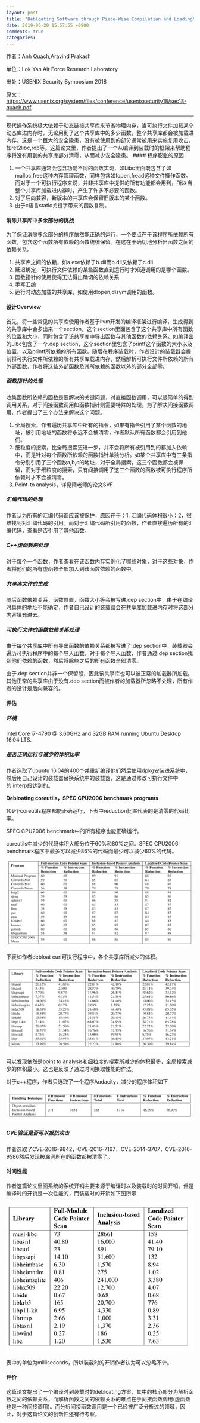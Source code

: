 ```yaml
---
layout: post
title: "Debloating Software through Piece-Wise Compilation and Loading"
date: 2019-06-20 15:57:55 +0800
comments: true
categories: 
---
```


作者：Anh Quach,Aravind Prakash

单位：Lok Yan Air Force Research Laboratory

出处：USENIX Security Symposium 2018

原文：https://www.usenix.org/system/files/conference/usenixsecurity18/sec18-quach.pdf
<hr/>
现代操作系统极大依赖于动态链接共享库来节省物理内存，当可执行文件加载某个动态库进内存时，无论用到了这个共享库中的多少函数，整个共享库都会被加载进内存。这是一个巨大的安全隐患，没有被使用到的部分通常被用来实施复用攻击，如ret2libc,rop等。这篇论文里，作者提出了一个从编译到装载时的框架来帮助程序将没有用到的共享库部分清零，从而减少安全隐患。
<!--more-->
#### 程序膨胀的原因

1. 一个共享库通常会包含功能不同的函数实现，如Libc里面既包含了如malloc,free这种内存管理函数，同样包含如fopen,fread这种文件操作函数。而对于一个可执行程序来说，并非共享库中提供的所有功能都会用到，所以当整个共享库加载进内存时，产生了许多不必要的函数。
2. 对了后向兼容，新版本的共享库会保留旧版本的某个函数。
3. 由于c语言static关键字带来的函数复制。

#### 消除共享库中多余部分的挑战

为了保证消除多余部分的程序依然能正确的运行，一个要点在于该程序所依赖所有函数，包含这个函数所有依赖的函数统统保留。在这在于确切地分析出函数之间的依赖关系。

1. 共享库之间的依赖，如a.exe依赖于b.dll而b.dll又依赖于c.dll
2. 延迟绑定，可执行文件依赖的某些函数直到运行时才知道调用的是哪个函数。
3. 函数指针的使用使得无法得出确切的依赖关系
4. 手写汇编
5. 运行时动态加载的共享库，如使用dlopen,dlsym调用的函数。

#### 设计Overview

首先，将一些常见的共享库使用作者基于llvm开发的编译框架进行编译，生成得到的共享库中会多出来一个section，这个section里面包含了这个共享库中所有函数的位置和大小，同时包含了该共享库中导出函数与其他函数的依赖关系。如编译出的Libc包含了一个.dep section，这个section里包含了printf这个函数的大小以及位置，以及printf所依赖的所有函数。随后在程序装载时，作者设计的装载器会提前将可执行文件所依赖的所有共享库载进内存，然后解析可执行文件所依赖的所有外部函数，作者将这些外部函数及其所依赖的函数以外的部分全部零。

##### 函数指针的处理

收集函数所依赖的函数是要解决的关键问题，对直接函数调用，可以很简单的得到调用关系，对于间接函数调用如函数指针则需要特殊的处理。为了解决间接函数调用，作者提出了三个办法来解决这个问题。

1. 全局搜索，作者遍历共享库中所有的指令，如果有指令引用了某个函数的地址，被引用地址的函数将永远不会被清零，作者默认所有函数都会引用到他们。
2. 细粒度的搜索，比全局搜索更进一步，并不会将所有被引用到的都加入依赖中，而是针对每个函数所依赖的函数指针单独分析。如某个共享库中有三条指令分别引用了三个函数a,b,c的地址，对于全局搜索，这三个函数都会被保留，而对于细粒度的搜索，只有间接调用了这三个函数的函数被可执行程序所依赖时才不会被清零。
3. Point-to analysis，详见隋老师的论文SVF

##### 汇编代码的处理

作者认为所有的汇编代码都应该被保护，原因在于：1. 汇编代码体积很小；2，很难找到对汇编代码的引用。而对于汇编代码所引用的函数，作者直接遍历所有的汇编代码，查看是否引用了其他函数。

##### C++虚函数的处理

对于每个一个函数，作者查看在该函数内存实例化了哪些对象，对于这些对象，作者将他们的所有虚函数全部加入到该函数依赖的函数中。

##### 共享库文件的生成

随后函数依赖关系，函数位置，函数大小等会被写进.dep section中，由于在编译时具体的地址不能确定，作者自己设计的装载器会在共享库加载进内存时将这部分内容填充进去。

##### 可执行文件的函数依赖关系处理

由于每个共享库中所有导出函数的依赖关系都被写进了.dep section中，装载器会遍历可执行程序中的每个导入函数，对于每个导入函数，作者通过.dep section找到他们依赖的函数，然后将除些之后的所有函数全部清零。

由于.dep section并非一个保留段，因此该共享库也可以被正常的加载器所加载。其他正常的共享库由于没有.dep section而被作者的加载器所忽略不处理，所有作者的设计是后向兼容的。

#### 评估

##### 环境

Intel Core i7-4790 @ 3.60GHz and 32GB RAM running Ubuntu Desktop 16.04 LTS.

##### 是否正确运行与减少的体积比率

作者选取了ubuntu 16.04的400个并重新编译他们然后使用dpkg安装进系统中，然后用自己设计的装载器替换系统中的装载器，这是通过修改可执行文件中的.interp段达到的。

**Debloating coreutils，SPEC CPU2006 benchmark programs**

109个coreutils程序都能正确运行，下表中reduction比率代表的是清零的代码比率。

SPEC CPU2006 benchmark中的所有程序也能正确运行。

coreutils中减少的代码体积大部分位于60%和80%之间。SPEC CPU2006 benchmark程序中最多可以减少86%的代码而最少可以减少60%的代码。

![](/images/2019-06-20/1.png)

下表如作者debloat curl可执行程序中，各个共享库所减少的体积。

![](/images/2019-06-20/2.png)

可以发现依然是point to analysis和细粒度的搜索所减少的体积最多，全局搜索减少的体积最小。这也是反映了通过时间换取性能的作法。

对于c++程序，作者只选取了一个程序Audacity，减少的程序体积如下

![](/images/2019-06-20/3.png)

##### CVE验证是否可以抵抗攻击

作者选取了CVE-2016-9842，CVE-2016-7167，CVE-2014-3707，CVE-2016-9586然后发现被漏洞所在的函数都被清零了。

#### 时间性能

作者这篇论文里面系统的系统开销主要来源于编译时以及装载时的时间开销。但是编译时的开销是一次性能的，而装载时的开销如下图所示

![](/images/2019-06-20/4.png)

表中的单位为milliseconds，所以装载时的开销作者认为可以忽略不计。

#### 评价

这篇论文提出了一个编译时到装载时的debloating方案，其中的核心部分为解析函数之间的依赖关系，而解析函数之间的依赖关系的难点在于间接函数调用(虚函数也是一种间接调用)。而分析间接函数调用是一个已经被广泛分析过的领域，因此，对于这篇论文的创新性还有待考察。







